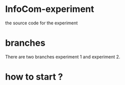 # InfoCom-experiment
the source code for the experiment

# branches
There are two branches experiment 1 and experiment 2.

# how to start ?
